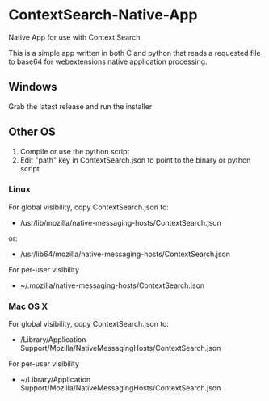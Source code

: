 # ContextSearch-Native-App
Native App for use with Context Search

This is a simple app written in both C and python that reads a requested file to base64 for webextensions native application processing.

## Windows
Grab the latest release and run the installer

## Other OS
1. Compile or use the python script
2. Edit "path" key in ContextSearch.json to point to the binary or python script

### Linux
For global visibility, copy ContextSearch.json to:

* /usr/lib/mozilla/native-messaging-hosts/ContextSearch.json

or:

* /usr/lib64/mozilla/native-messaging-hosts/ContextSearch.json

For per-user visibility

* ~/.mozilla/native-messaging-hosts/ContextSearch.json

### Mac OS X
For global visibility, copy ContextSearch.json to:

* /Library/Application Support/Mozilla/NativeMessagingHosts/ContextSearch.json

For per-user visibility

* ~/Library/Application Support/Mozilla/NativeMessagingHosts/ContextSearch.json

